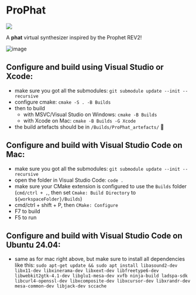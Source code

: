 # Pro**Phat**

[![](https://github.com/vberthiaume/ProPhat/actions/workflows/build_and_test.yml/badge.svg)](https://github.com/vberthiaume/ProPhat/actions)

A **phat** virtual synthesizer inspired by the Prophet REV2!

![image](https://github.com/vberthiaume/ProPhat/assets/3721265/09299357-186f-4edf-92af-c5df1645bcc9)

## Configure and build using Visual Studio or Xcode:
- make sure you got all the submodules: `git submodule update --init --recursive`
- configure cmake: `cmake -S . -B Builds`
- then to build
    - with MSVC/Visual Studio on Windows: `cmake -B Builds`
    - with Xcode on Mac: `cmake -B Builds -G Xcode`
- the build artefacts should be in `/Builds/ProPhat_artefacts/` 🚀
## Configure and build with Visual Studio Code on Mac:
- make sure you got all the submodules: `git submodule update --init --recursive`
- open the folder in Visual Studio Code: `code .`
- make sure your CMake extension is configured to use the `Builds` folder (`cmd/ctrl + ,`, then set `Cmake: Build Directory` to `${workspaceFolder}/Builds`)
- cmd/ctrl + shift + P, then `CMake: Configure`
- F7 to build
- F5 to run
## Configure and build with Visual Studio Code on Ubuntu 24.04:
- same as for mac right above, but make sure to install all dependencies like this: `sudo apt-get update && sudo apt install libasound2-dev libx11-dev libxinerama-dev libxext-dev libfreetype6-dev libwebkit2gtk-4.1-dev libglu1-mesa-dev xvfb ninja-build ladspa-sdk libcurl4-openssl-dev libxcomposite-dev libxcursor-dev libxrandr-dev mesa-common-dev libjack-dev sccache`


